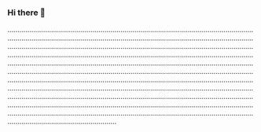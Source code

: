 ### Hi there 👋

...........................................................................................................................................................................................................................................................................................................................................................................................................................................................................................................................................................................................................................................................................................................................................................................................................................................................................................................................................................................................................................................................................................................................................................................................................................................................................................................................................................................................................................................................................